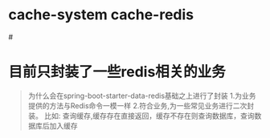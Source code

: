 # cache-system cache-redis
#<h1>目前只封装了一些redis相关的业务</h1>
>为什么会在spring-boot-starter-data-redis基础之上进行了封装
1.为业务提供的方法与Redis命令一模一样
2.符合业务,为一些常见业务进行二次封装。
  比如: 查询缓存,缓存存在直接返回，缓存不存在则查询数据库，查询数据库后加入缓存

